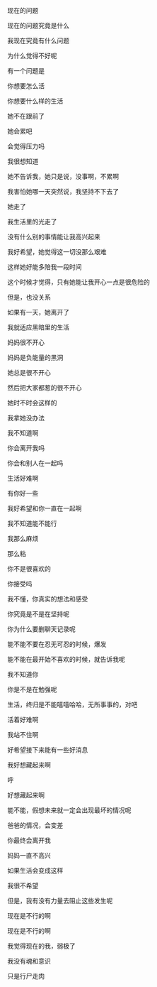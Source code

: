 现在的问题

现在的问题究竟是什么

我现在究竟有什么问题

为什么觉得不好呢





有一个问题是

你想要怎么活

你想要什么样的生活



























她不在跟前了

她会累吧

会觉得压力吗



我很想知道

她不告诉我，她只是说，没事啊，不累啊



我害怕她哪一天突然说，我坚持不下去了



她走了

我生活里的光走了



没有什么别的事情能让我高兴起来



我好希望，她觉得这一切没那么艰难

这样她好能多陪我一段时间



这个时候才觉得，只有她能让我开心一点是很危险的

但是，也没关系

如果有一天，她离开了

我就适应黑暗里的生活







妈妈很不开心

妈妈是负能量的黑洞

她总是很不开心

然后把大家都惹的很不开心

她时不时会这样的



我拿她没办法



我不知道啊









你会离开我吗

你会和别人在一起吗



生活好难啊

有你好一些

我好希望和你一直在一起啊



我不知道能不能行



我那么麻烦

那么粘

你不是很喜欢的

你接受吗



我不懂，你真实的想法和感受

你究竟是不是在坚持呢

你为什么要删聊天记录呢

能不能不要在忍无可忍的时候，爆发

能不能在最开始不喜欢的时候，就告诉我呢



我不知道你

你是不是在勉强呢



生活，终归是不能嘻嘻哈哈，无所事事的，对吧



活着好难啊



我站不住啊



好希望接下来能有一些好消息



我好想藏起来啊



呼



好想藏起来啊



能不能，假想未来就一定会出现最坏的情况呢

爸爸的情况，会变差

你最终会离开我

妈妈一直不高兴





如果生活会变成这样

我很不希望

但是，我有没有力量去阻止这些发生呢



现在是不行的啊

现在是不行的啊



我觉得现在的我，弱极了

我没有魂和意识

只是行尸走肉









































